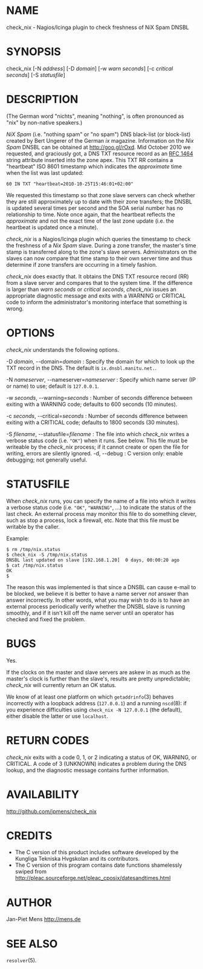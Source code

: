 # NAME

check\_nix - Nagios/Icinga plugin to check freshness of NiX Spam
DNSBL

# SYNOPSIS

check\_nix [-N *address*] [-D *domain*] [-w *warn seconds*] [-c
*critical seconds*] [-S *statusfile*]

# DESCRIPTION

(The German word "nichts", meaning "nothing", is often pronounced
as "nix" by non-native speakers.)

*NiX Spam* (i.e. "nothing spam" or "no spam") DNS black-list (or
block-list) created by Bert Ungerer of the German *ix* magazine.
Information on the *Nix Spam* DNSBL can be obtained at
<http://goo.gl/rOxd>. Mid October 2010 we requested, and graciously
got, a DNS TXT resource record as an
[RFC 1464](http://tools.ietf.org/html/rfc1464) string attribute
inserted into the zone apex. This TXT RR contains a "heartbeat" ISO
8601 timestamp which indicates the *approximate* time when the list
was last updated:

    60 IN TXT "heartbeat=2010-10-25T15:46:01+02:00"

We requested this timestamp so that zone slave servers can check
whether they are still approximately up to date with their zone
transfers; the DNSBL is updated several times per second and the
SOA serial number has no relationship to time. Note once again,
that the heartbeat reflects the *approximate* and not the exact
time of the last zone update (i.e. the heartbeat is updated once a
minute).

*check\_nix* is a Nagios/Icinga plugin which queries the timestamp
to check the freshness of a *Nix Spam* slave. During a zone
transfer, the master's time stamp is transferred along to the
zone's slave servers. Administrators on the slaves can now compare
that time stamp to their own server time and thus determine if zone
transfers are occurring in a timely fashion.

*check\_nix* does exactly that. It obtains the DNS TXT resource
record (RR) from a slave server and compares that to the system
time. If the difference is larger than *warn seconds* or
*critical seconds*, *check\_nix* issues an appropriate diagnostic
message and exits with a WARNING or CRITICAL code to inform the
administrator's monitoring interface that something is wrong.

# OPTIONS

*check\_nix* understands the following options.

-D *domain*, --domain=*domain*
:   Specify the domain for which to look up the TXT record in the
    DNS. The default is `ix.dnsbl.manitu.net.`.

-N *nameserver*, --nameserver=*nameserver*
:   Specify which name server (IP or name) to use; default is
    `127.0.0.1`.

-w *seconds*, --warning=*seconds*
:   Number of seconds difference between exiting with a WARNING
    code; defaults to 600 seconds (10 minutes).

-c *seconds*, --critical=*seconds*
:   Number of seconds difference between exiting with a CRITICAL
    code; defaults to 1800 seconds (30 minutes).

-S *filename*, --statusfile=*filename*
:   The file into which *check\_nix* writes a verbose status code
    (i.e. `"OK"`) when it runs. See below. This file must be writeable
    by the *check\_nix* process; if it cannot create or open the file
    for writing, errors are silently ignored.
-d, --debug
:   C version only: enable debugging; not generally useful.


# STATUSFILE

When *check\_nix* runs, you can specify the name of a file into
which it writes a verbose status code (i.e. `"OK"`, `"WARNING"`,
...) to indicate the status of the last check. An external process
may monitor this file to do something clever, such as stop a
process, lock a firewall, etc. Note that this file must be writable
by the caller.

Example:

    $ rm /tmp/nix.status
    $ check_nix -S /tmp/nix.status
    DNSBL last updated on slave [192.168.1.20]  0 days, 00:00:20 ago
    $ cat /tmp/nix.status
    OK
    $

The reason this was implemented is that since a DNSBL can cause
e-mail to be blocked, we believe it is better to have a name server
*not* answer than answer incorrectly. In other words, what you may
wish to do is to have an external process periodically verify
whether the DNSBL slave is running smoothly, and if it isn't kill
off the name server until an operator has checked and fixed the
problem.

# BUGS

Yes.

If the clocks on the master and slave servers are askew in as much
as the master's clock is further than the slave's, results are
pretty unpredictable; *check\_nix* will currently return an OK
status.

We know of at least one platform on which `getaddrinfo`(3) behaves
incorrectly with a loopback address (`127.0.0.1`) and a running
`nscd`(8): if you experience difficulties using
`check_nix -N 127.0.0.1` (the default), either disable the latter
or use `localhost`.

# RETURN CODES

*check\_nix* exits with a code 0, 1, or 2 indicating a status of
OK, WARNING, or CRITICAL. A code of 3 (UNKNOWN) indicates a problem
during the DNS lookup, and the diagnostic message contains further
information.

# AVAILABILITY

<http://github.com/jpmens/check_nix>

# CREDITS

-   The C version of this product includes software developed by
    the Kungliga Tekniska Hvgskolan and its contributors.
-   The C version of this program contains date functions
    shamelessly swiped from
    <http://pleac.sourceforge.net/pleac_cposix/datesandtimes.html>

# AUTHOR

Jan-Piet Mens <http://mens.de>

# SEE ALSO

`resolver`(5).



